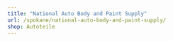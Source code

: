 ```yaml
---
title: "National Auto Body and Paint Supply"
url: /spokane/national-auto-body-and-paint-supply/
shop: Autoteile
---
```

